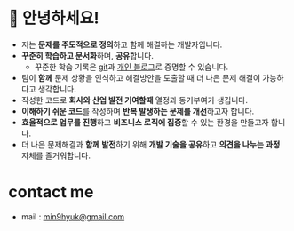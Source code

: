 # 👋 안녕하세요!
- 저는 **문제를 주도적으로 정의**하고 함께 해결하는 개발자입니다.
- **꾸준히 학습하고 문서화**하며, **공유**합니다.
	- 꾸준한 학습 기록은 [git](https://github.com/nooblette)과 [개인  블로그](https://nooblette.tistory.com/)로 증명할 수 있습니다.
- 팀이 **함께** 문제 상황을 인식하고 해결방안을 도출할 때 더 나은 문제 해결이 가능하다고 생각합니다.
- 작성한 코드로 **회사와 산업 발전 기여할때** 열정과 동기부여가 생깁니다.
- **이해하기 쉬운 코드**를 작성하며 **반복 발생하는 문제를 개선**하고자 합니다.
- **효율적으로 업무를 진행**하고 **비즈니스 로직에 집중**할 수 있는 환경을 만들고자 합니다.
- 더 나은 문제해결과 **함께 발전**하기 위해 **개발 기술을 공유**하고 **의견을 나누는 과정** 자체를 즐거워합니다.
# contact me
- mail : min9hyuk@gmail.com
